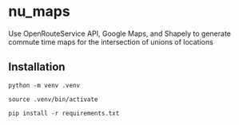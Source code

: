 # nu_maps
Use OpenRouteService API, Google Maps, and Shapely to generate commute time maps for the intersection of unions of locations

## Installation

```python -m venv .venv```

```source .venv/bin/activate```

```pip install -r requirements.txt```
